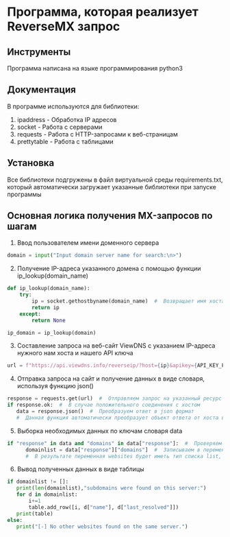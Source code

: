 # Программа, которая реализует ReverseMX запрос

## Инструменты
Программа написана на языке программирования python3

## Документация
В программе используются для библиотеки:
1. ipaddress - Обработка IP адресов
2. socket - Работа с серверами
3. requests - Работа с HTTP-запросами к веб-страницам
4. prettytable - Работа с таблицами

## Установка
Все библиотеки подгружены в файл виртуальной среды requirements.txt, который автоматически загружает указанные библиотеки при запуске программы

## Основная логика получения MX-запросов по шагам

1. Ввод пользователем имени доменного сервера
```python
domain = input("Input domain server name for search:\n>")
```
2. Получение IP-адреса указанного домена с помощью функции ip_lookup(domain_name)
```python
def ip_lookup(domain_name):
    try:
        ip = socket.gethostbyname(domain_name)  #  Возвращает имя хоста (домен сервера) по заданному ip-адресу
        return ip
    except:
        return None

ip_domain = ip_lookup(domain)
```
3. Составление запроса на веб-сайт ViewDNS с указанием IP-адреса нужного нам хоста и нашего API ключа
```python
url = f"https://api.viewdns.info/reverseip/?host={ip}&apikey={API_KEY_FROM_VIEWDNS}&output=json" #  Формируем запрос на сайт ViewDNS, указывая IP нудного нам хоста и наш API ключ
```
4. Отправка запроса на сайт и получение данных в виде словаря, используя функцию json()
```python
response = requests.get(url)  #  Отправляем запрос на указанный ресурс
if response.ok:  #  В случае положительного соединения с хостом
   data = response.json()  #  Преобразуем ответ в json формат
   #  Данная функция автоматически преобразует объект ответа от хоста в словарь
```
5. Выборка необходимых данных по ключам словаря data
```python
if "response" in data and "domains" in data["response"]:  #  Проверяем наличие ключей "response" и "domains" в словаре data
      domainlist = data["response"]["domains"]  #  Записываем в переменную значение ключа response[domains]. 
      #  В результате переменная websites будет иметь тип списка list, каждым элементом которого является словарь dictionaty
```
6. Вывод полученных данных в виде таблицы
```python
if domainlist != []:
   print(len(domainlist),"subdomains were found on this server:")         
   for d in domainlist:
       i+=1  
       table.add_row([i, d["name"], d["last_resolved"]])                                                       
   print(table)
else:
   print("[-] No other websites found on the same server.")   
```
